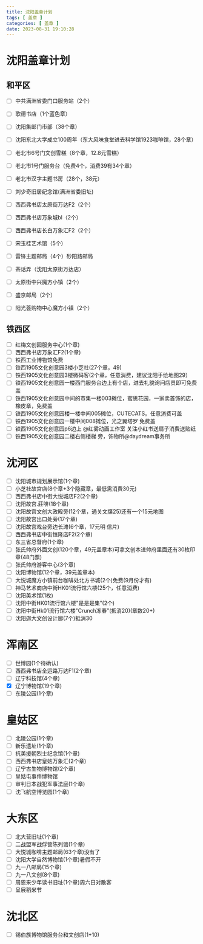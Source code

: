 ```yaml
---
title: 沈阳盖章计划
tags: [ 盖章 ]
categories: [ 盖章 ]
date: 2023-08-31 19:10:28
---
```


# 沈阳盖章计划

## 和平区

- [ ] 中共满洲省委门口服务站（2个）
- [ ] 歌德书店（1个蓝色章）
- [ ] 沈阳集邮门市部（38个章）
- [ ] 沈阳东北大学成立100周年（东大风味食堂进去科学馆1923咖啡馆，28个章）

- [ ] 老北市6号门文创雪糕（8个章，12.8元雪糕）
- [ ] 老北市1号门服务台（免费4个，消费39有34个章）
- [ ] 老北市汉字主题书房（28个，38元）
- [ ] 刘少奇旧居纪念馆(满洲省委旧址)

- [ ] 西西弗书店太原街万达F2（2个）
- [ ] 西西弗书店万象城bl（2个）
- [ ] 西西弗书店长白万象汇F2（2个）
- [ ] 宋玉桂艺术馆（5个）
- [ ] 雷锋主题邮局（4个）砂阳路邮局
- [ ] 茶话弄（沈阳太原街万达店）
- [ ] 太原街中兴魔方小镇（2个）
- [ ] 盛京邮局（2个）
- [ ] 阳光荟购物中心魔方小镇（2个）

## 铁西区

- [ ] 红梅文创园服务中心(1个章)
- [ ] 西西弗书店万象汇F2(1个章)
- [ ] 铁西工业博物馆免费
- [ ] 铁西1905文化创意园3楼小芝社(27个章，49)
- [ ] 铁西1905文化创意园3楼微码客(2个章，任意消费，建议沈阳手绘地图29）
- [ ] 铁西1905文化创意园一楼西门服务台边上有个店，进去礼貌询问店员即可免费盖
- [ ] 铁西1905文化创意园中间的市集一楼003摊位，蜜思花园，一家卖首饰的店，橡皮章，免费盖
- [ ] 铁西1905文化创意园楼一楼中间005摊位，CUTECATS。任意消费可盖
- [ ] 铁西1905文化创意园一楼中间008摊位，光之翼塔罗 免费盖
- [ ] 铁西1905文化创意园p6边上 @红雾动画工作室 关注小红书送扇子消费送贴纸
- [ ] 铁西1905文化创意园二楼右侧楼梯 旁，饰物所@daydream事务所

# 沈河区

- [ ] 沈阳城市规划展示馆(1个章)
- [ ] 小芝社故宫店(8个章+3个隐藏章，最低需消费30元)
- [ ] 西西弗书店中街大悦城店F2(2个章)
- [ ] 沈阳故宫.莊啡(18个章)
- [ ] 沈阳故宫文创大政殿旁(12个章，通关文牒25)还有一个15元地图
- [ ] 沈阳故宫出口处旁(17个章)
- [ ] 沈阳故宫戏台旁边长滩(6个章，17元明 信片)
- [ ] 西西弗书店中街恒隆店F2(2个章)
- [ ] 东三省总督府(1个章)
- [ ] 张氏帅府外面文创(120个章，49元盖章本)可拿文创本进帅府里面还有30枚印章(48门票)
- [ ] 张氏帅府游客中心(3个章)
- [ ] 沈阳博物馆(12个章，39元盖章本)
- [ ] 大悦城魔方小镇前台咖啡处北方书城(2个)免费(9月份才有)
- [ ] 神马艺术商店中街HK01流行馆六楼(25个，任意消费)
- [ ] 沈阳美术馆(1枚)
- [ ] 沈阳中街HK01流行馆六楼"是是是集”(2个)
- [ ] 沈阳中街Hk01流行馆六楼"Crunch冻春”(抵消20)(章数20+)
- [ ] 沈阳迦大文创设计廊(7个)抵消30

# 浑南区

- [ ] 世博园(1个待确认)
- [ ] 西西弗书店全运路万达F1(2个章)
- [ ] 辽宁科技馆(4个章)
- [x] 辽宁博物馆(19个章)
- [ ] 东陵公园(1个章)

# 皇姑区

- [ ] 北陵公园(1个章)
- [ ] 新乐遗址(1个章)
- [ ] 抗美援朝烈士纪念馆(1个章)
- [ ] 西西弗书店皇姑万象汇(2个章)
- [ ] 辽宁古生物博物馆(2个章)
- [ ] 皇姑屯事件博物馆
- [ ] 审判日本战犯军事法庭(1个章)
- [ ] 沈飞航空博览园(1个章)

# 大东区

- [ ] 北大营旧址(1个章)
- [ ] 二战盟军战俘营陈列馆(1个章)
- [ ] 大悦城咖啡主题邮局(63个章)没有了
- [ ] 沈阳大学自然博物馆(1个章)暑假不开
- [ ] 九一八邮局(15个章)
- [ ] 九一八文创(8个章)
- [ ] 周恩来少年读书旧址(1个章)周六日对散客
- [ ] 呈展稻米节

# 沈北区

- [ ] 锡伯族博物馆服务台和文创店(1+10)